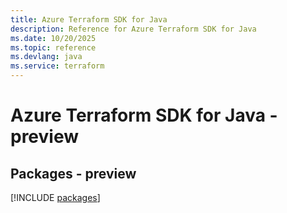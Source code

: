 ```yaml
---
title: Azure Terraform SDK for Java
description: Reference for Azure Terraform SDK for Java
ms.date: 10/20/2025
ms.topic: reference
ms.devlang: java
ms.service: terraform
---
```

# Azure Terraform SDK for Java - preview
## Packages - preview
[!INCLUDE [packages](terraform-index.md)]
